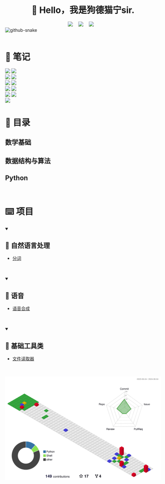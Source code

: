 <div align="center">

#  🙋 Hello，我是狗德猫宁sir.

</div>

<div align="center">
  <!-- profile logo 个人资料徽标 -->
  <div align="center">
    <a href="mailto:gf13951891236@gmail.com"><img src="https://img.shields.io/badge/Gmail-狗德猫宁sir-D14836?logo=Gmail&logoColor=white" /></a>&emsp;
    <a href="https://blog.csdn.net/weixin_44557056"><img src="https://img.shields.io/badge/CSDN-狗德猫宁sir-c32136?logo=Celery&logoColor=white" /></a>&emsp;
    <a href="https://www.zhihu.com/people/sunnyzgf"><img src="https://img.shields.io/badge/Zhihu-狗德猫宁sir-important?logo=Zhihu&logoColor=white" /></a>&emsp;
  </div>
</div>

<picture>
  <source media="(prefers-color-scheme: light)" srcset="github-snake.svg" />
  <img alt="github-snake" src="github-snake.svg" />
</picture>


<br>


<br>

# 📝  笔记


<a href="https://github.com/goudemaoningsir/Salute_Math">
<img src="https://github-readme-stats-git-masterrstaa-rickstaa.vercel.app/api/pin/?username=goudemaoningsir&repo=Salute_Math&show_icons=true&theme=dark&hide_border=false" /></a>

<a href="https://github.com/goudemaoningsir/Salute_Algorithm">
<img src="https://github-readme-stats-git-masterrstaa-rickstaa.vercel.app/api/pin/?username=goudemaoningsir&repo=Salute_Algorithm&show_icons=true&theme=radical&hide_border=false" /></a>

<br>

<a href="https://github.com/goudemaoningsir/Salute_Python">
<img src="https://github-readme-stats-git-masterrstaa-rickstaa.vercel.app/api/pin/?username=goudemaoningsir&repo=Salute_Python&show_icons=true&theme=merko&hide_border=false" /></a>



<a href="https://github.com/goudemaoningsir/Salute_AI">
<img src="https://github-readme-stats-git-masterrstaa-rickstaa.vercel.app/api/pin/?username=goudemaoningsir&repo=Salute_AI&show_icons=true&theme=gruvbox&hide_border=false" /></a>

<br>


<a href="https://github.com/goudemaoningsir/Salute_Docker">
<img src="https://github-readme-stats-git-masterrstaa-rickstaa.vercel.app/api/pin/?username=goudemaoningsir&repo=Salute_Docker&show_icons=true&theme=tokyonight&hide_border=false" /></a>

<a href="https://github.com/goudemaoningsir/Salute_Databases">
<img src="https://github-readme-stats-git-masterrstaa-rickstaa.vercel.app/api/pin/?username=goudemaoningsir&repo=Salute_Databases&show_icons=true&theme=onedark&hide_border=false" /></a>

<br>

<a href="https://github.com/goudemaoningsir/Salute_Computer_Organization">
<img src="https://github-readme-stats-git-masterrstaa-rickstaa.vercel.app/api/pin/?username=goudemaoningsir&repo=Salute_Computer_Organization&show_icons=true&theme=cobalt&hide_border=false" /></a>

<a href="https://github.com/goudemaoningsir/Salute_Operating_System">
<img src="https://github-readme-stats-git-masterrstaa-rickstaa.vercel.app/api/pin/?username=goudemaoningsir&repo=Salute_Operating_System&show_icons=true&theme=synthwave&hide_border=false" /></a>

<br>

<a href="https://github.com/goudemaoningsir/Salute_Network">
<img src="https://github-readme-stats-git-masterrstaa-rickstaa.vercel.app/api/pin/?username=goudemaoningsir&repo=Salute_Network&show_icons=true&theme=highcontrast&hide_border=false" /></a>

<a href="https://github.com/goudemaoningsir/Salute_KG">
<img src="https://github-readme-stats-git-masterrstaa-rickstaa.vercel.app/api/pin/?username=goudemaoningsir&repo=Salute_KG&show_icons=true&theme=dracula&hide_border=false" /></a>

<br>

<a href="https://github.com/goudemaoningsir/Salute_Git">
<img src="https://github-readme-stats-git-masterrstaa-rickstaa.vercel.app/api/pin/?username=goudemaoningsir&repo=Salute_Git&show_icons=true&theme=merko&hide_border=false" /></a>


# 📖 目录

## 数学基础

## 数据结构与算法

## Python

<br>


# ⌨️ 项目

<details open>
<summary> <h2>📌 自然语言处理</h2></summary>

- [分词](https://github.com/goudemaoningsir/word_seg) 

<br>

</details>

<br>

<details open>

<summary> <h2>📌 语音</h2></summary>

- [语音合成](https://github.com/goudemaoningsir/speech_synthesis) 

<br>

</details>

<br>

<details open>

<summary> <h2>📌 基础工具类</h2></summary>

- [文件读取器](https://github.com/goudemaoningsir/FileParse) 

<br>
</details>
<br>



<img src="https://raw.githubusercontent.com/goudemaoningsir/goudemaoningsir/main/profile-3d-contrib/profile-gitblock.svg" />
